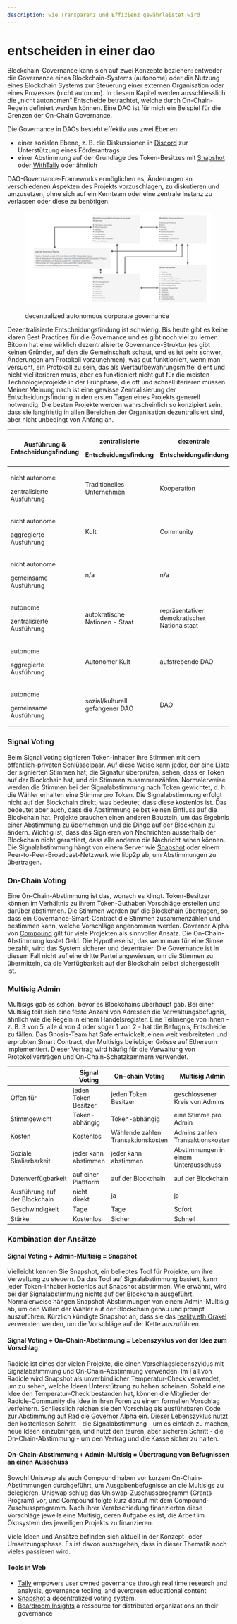 ```yaml
---
description: wie Transparenz und Effizienz gewährleistet wird
---
```


# entscheiden in einer dao

Blockchain-Governance kann sich auf zwei Konzepte beziehen: entweder die Governance eines Blockchain-Systems (autonome) oder die Nutzung eines Blockchain Systems zur Steuerung einer externen Organisation oder eines Prozesses (nicht autonom). In diesem Kapitel werden ausschliesslich die „nicht autonomen“ Entscheide betrachtet, welche durch On-Chain-Regeln definiert werden können. Eine DAO ist für mich ein Beispiel für die Grenzen der On-Chain Governance.

Die Governance in DAOs besteht effektiv aus zwei Ebenen:

* einer sozialen Ebene, z. B. die Diskussionen in [Discord](https://daominds.io/extdiscord) zur Unterstützung eines Förderantrags
* einer Abstimmung auf der Grundlage des Token-Besitzes mit [Snapshot](https://daominds.io/extsnapshot) oder [WithTally](https://daominds.io/extwithtally) oder ähnlich

DAO-Governance-Frameworks ermöglichen es, Änderungen an verschiedenen Aspekten des Projekts vorzuschlagen, zu diskutieren und umzusetzen, ohne sich auf ein Kernteam oder eine zentrale Instanz zu verlassen oder diese zu benötigen.

<figure><img src="../.gitbook/assets/image (47).png" alt=""><figcaption><p>decentralized autonomous corporate governance</p></figcaption></figure>

Dezentralisierte Entscheidungsfindung ist schwierig. Bis heute gibt es keine klaren Best Practices für die Governance und es gibt noch viel zu lernen. Bitcoin hat eine wirklich dezentralisierte Governance-Struktur (es gibt keinen Gründer, auf den die Gemeinschaft schaut, und es ist sehr schwer, Änderungen am Protokoll vorzunehmen), was gut funktioniert, wenn man versucht, ein Protokoll zu sein, das als Wertaufbewahrungsmittel dient und nicht viel iterieren muss, aber es funktioniert nicht gut für die meisten Technologieprojekte in der Frühphase, die oft und schnell iterieren müssen. Meiner Meinung nach ist eine gewisse Zentralisierung der Entscheidungsfindung in den ersten Tagen eines Projekts generell notwendig. Die besten Projekte werden wahrscheinlich so konzipiert sein, dass sie langfristig in allen Bereichen der Organisation dezentralisiert sind, aber nicht unbedingt von Anfang an.

| <p><strong>Ausführung &#x26;</strong><br><strong>Entscheidungsfindung</strong></p> | <p><strong>zentralisierte</strong></p><p><strong>Entscheidungsfindung</strong></p> | <p><strong>dezentrale</strong></p><p><strong>Entscheidungsfindung</strong></p> |
| ---------------------------------------------------------------------------------- | ---------------------------------------------------------------------------------- | ------------------------------------------------------------------------------ |
| <p>nicht autonome</p><p>zentralisierte Ausführung</p>                              | <p>Traditionelles<br>Unternehmen</p>                                               | Kooperation                                                                    |
| <p>nicht autonome</p><p>aggregierte Ausführung</p>                                 | Kult                                                                               | Community                                                                      |
| <p>nicht autonome</p><p>gemeinsame Ausführung</p>                                  | n/a                                                                                | n/a                                                                            |
| <p>autonome</p><p>zentralisierte Ausführung</p>                                    | <p>autokratische<br>Nationen - Staat</p>                                           | <p>repräsentativer demokratischer<br>Nationalstaat</p>                         |
| <p>autonome</p><p>aggregierte Ausführung</p>                                       | Autonomer Kult                                                                     | aufstrebende DAO                                                               |
| <p>autonome</p><p>gemeinsame Ausführung</p>                                        | <p>sozial/kulturell<br>gefangener DAO</p>                                          | DAO                                                                            |

### Signal Voting

Beim Signal Voting signieren Token-Inhaber ihre Stimmen mit dem öffentlich-privaten Schlüsselpaar. Auf diese Weise kann jeder, der eine Liste der signierten Stimmen hat, die Signatur überprüfen, sehen, dass er Token auf der Blockchain hat, und die Stimmen zusammenzählen. Normalerweise werden die Stimmen bei der Signalabstimmung nach Token gewichtet, d. h. die Wähler erhalten eine Stimme pro Token. Die Signalabstimmung erfolgt nicht auf der Blockchain direkt, was bedeutet, dass diese kostenlos ist. Das bedeutet aber auch, dass die Abstimmung selbst keinen Einfluss auf die Blockchain hat. Projekte brauchen einen anderen Baustein, um das Ergebnis einer Abstimmung zu übernehmen und die Dinge auf der Blockchain zu ändern. Wichtig ist, dass das Signieren von Nachrichten ausserhalb der Blockchain nicht garantiert, dass alle anderen die Nachricht sehen können. Die Signalabstimmung hängt von einem Server wie [Snapshot](https://daominds.io/extsnapshot) oder einem Peer-to-Peer-Broadcast-Netzwerk wie libp2p ab, um Abstimmungen zu übertragen.

### On-Chain Voting

Eine On-Chain-Abstimmung ist das, wonach es klingt. Token-Besitzer können im Verhältnis zu ihrem Token-Guthaben Vorschläge erstellen und darüber abstimmen. Die Stimmen werden auf die Blockchain übertragen, so dass ein Governance-Smart-Contract die Stimmen zusammenzählen und bestimmen kann, welche Vorschläge angenommen werden. Governor Alpha von [Compound](https://daominds.io/extcompound) gilt für viele Projekten als sinnvoller Ansatz. Die On-Chain-Abstimmung kostet Geld. Die Hypothese ist, das wenn man für eine Simse bezahlt, wird das System sicherer und dezentraler. Die Governance ist in diesem Fall nicht auf eine dritte Partei angewiesen, um die Stimmen zu übermitteln, da die Verfügbarkeit auf der Blockchain selbst sichergestellt ist.

### Multisig Admin

Multisigs gab es schon, bevor es Blockchains überhaupt gab. Bei einer Multisig teilt sich eine feste Anzahl von Adressen die Verwaltungsbefugnis, ähnlich wie die Regeln in einem Handelsregister. Eine Teilmenge von ihnen - z. B. 3 von 5, alle 4 von 4 oder sogar 1 von 2 - hat die Befugnis, Entscheide zu fällen. Das Gnosis-Team hat Safe entwickelt, einen weit verbreiteten und erprobten Smart Contract, der Multisigs beliebiger Grösse auf Ethereum implementiert. Dieser Vertrag wird häufig für die Verwaltung von Protokollverträgen und On-Chain-Schatzkammern verwendet.

|                               | Signal Voting        | On-chain Voting                    | Multisig Admin                       |
| ----------------------------- | -------------------- | ---------------------------------- | ------------------------------------ |
| Offen für                     | jeden Token Besitzer | jeden Token Besitzer               | geschlossener Kreis von Admins       |
| Stimmgewicht                  | Token-abhängig       | Token-abhängig                     | eine Stimme pro Admin                |
| Kosten                        | Kostenlos            | Wählende zahlen Transaktionskosten | Admins zahlen Transaktionskosten     |
| Soziale Skalierbarkeit        | jeder kann abstimmen | jeder kann abstimmen               | Abstimmungen in einem Unterausschuss |
| Datenverfügbarkeit            | auf einer Plattform  | auf der Blockchain                 | auf der Blockchain                   |
| Ausführung auf der Blockchain | nicht direkt         | ja                                 | ja                                   |
| Geschwindigkeit               | Tage                 | Tage                               | Sofort                               |
| Stärke                        | Kostenlos            | Sicher                             | Schnell                              |

### Kombination der Ansätze

#### **Signal Voting + Admin-Multisig = Snapshot** 

Vielleicht kennen Sie Snapshot, ein beliebtes Tool für Projekte, um ihre Verwaltung zu steuern. Da das Tool auf Signalabstimmung basiert, kann jeder Token-Inhaber kostenlos auf Snapshot abstimmen. Wie erwähnt, wird bei der Signalabstimmung nichts auf der Blockchain ausgeführt. Normalerweise hängen Snapshot-Abstimmungen von einem Admin-Multisig ab, um den Willen der Wähler auf der Blockchain genau und prompt auszuführen. Kürzlich kündigte Snapshot an, dass sie das [reality.eth Orakel](https://daominds.io/extrealityoracle) verwenden werden, um die Vorschläge auf der Kette auszuführen.

#### **Signal Voting + On-Chain-Abstimmung = Lebenszyklus von der Idee zum Vorschlag** 

Radicle ist eines der vielen Projekte, die einen Vorschlagslebenszyklus mit Signalabstimmung und On-Chain-Abstimmung verwenden. Im Fall von Radicle wird Snapshot als unverbindlicher Temperatur-Check verwendet, um zu sehen, welche Ideen Unterstützung zu haben scheinen. Sobald eine Idee den Temperatur-Check bestanden hat, können die Mitglieder der Radicle-Community die Idee in ihren Foren zu einem formellen Vorschlag verfeinern. Schliesslich reichen sie den Vorschlag als ausführbaren Code zur Abstimmung auf Radicle Governor Alpha ein. Dieser Lebenszyklus nutzt den kostenlosen Schritt - die Signalabstimmung - um es einfach zu machen, neue Ideen einzubringen, und nutzt den teuren, aber sicheren Schritt - die On-Chain-Abstimmung - um den Vertrag und die Kasse sicher zu halten.

#### **On-Chain-Abstimmung + Admin-Multisig = Übertragung von Befugnissen an einen Ausschuss**

Sowohl Uniswap als auch Compound haben vor kurzem On-Chain-Abstimmungen durchgeführt, um Ausgabenbefugnisse an die Multisigs zu delegieren. Uniswap schlug das Uniswap-Zuschussprogramm (Grants Program) vor, und Compound folgte kurz darauf mit dem Compound-Zuschussprogramm. Nach ihrer Verabschiedung finanzierten diese Vorschläge jeweils eine Multisig, deren Aufgabe es ist, die Arbeit im Ökosystem des jeweiligen Projekts zu finanzieren.

Viele Ideen und Ansätze befinden sich aktuell in der Konzept- oder Umsetzungsphase. Es ist davon auszugehen, dass in dieser Thematik noch vieles passieren wird.

#### Tools in Web

* [Tally](https://daominds.io/extwithtally) empowers user owned governance through real time research and analysis, governance tooling, and evergreen educational content
* [Snapshot](https://daominds.io/extsnapshot) a decentralized voting system.
* [Boardroom Insights](https://daominds.io/boardroom) a ressource for distributed organizations an their governance
